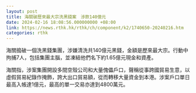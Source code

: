 ```yaml
---
layout: post
title: 海關破歷來最大宗洗黑錢案　涉款140億元
date: 2024-02-16 18:08:56.000000000 +08:00
link: https://news.rthk.hk/rthk/ch/component/k2/1740650-20240216.htm
categories: rthk
---
```


海關搗破一個洗黑錢集團，涉嫌清洗共140億元黑錢，金額是歷來最大宗。行動中拘捕7人，包括集團主腦，並凍結他們名下約1.65億元現金和資產。

海關指，涉案集團開設多間空殼公司和大量傀儡戶口，聲稱從事跨國貿易生意，以虛假貿易紀錄作掩飾，誇大出口貿易額，從而轉移大量資金到本港。涉案戶口單日最高入帳達1億元，最高的單一交易亦達到4800萬元。
